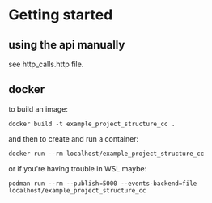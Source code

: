 # Getting started

## using the api manually
see http_calls.http file.


## docker
to build an image:

```docker build -t example_project_structure_cc .```

and then to create and run a container:

```docker run --rm localhost/example_project_structure_cc```

or if you're having trouble in WSL maybe:

```podman run --rm --publish=5000 --events-backend=file localhost/example_project_structure_cc```